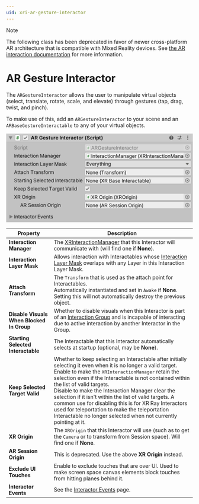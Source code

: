 ```yaml
---
uid: xri-ar-gesture-interactor
---
```

> [!NOTE]
> The following class has been deprecated in favor of newer cross-platform AR architecture that is compatible with Mixed Reality devices. See [the AR interaction documentation](ar-interaction-overview.md) for more information.

# AR Gesture Interactor

The `ARGestureInteractor` allows the user to manipulate virtual objects (select, translate, rotate, scale, and elevate) through gestures (tap, drag, twist, and pinch).

To make use of this, add an `ARGestureInteractor` to your scene and an `ARBaseGestureInteractable` to any of your virtual objects.

![ARGestureInteractor component](images/ar-gesture-interactor.png)

| **Property** | **Description** |
|---|---|
| **Interaction Manager** | The [XRInteractionManager](xr-interaction-manager.md) that this Interactor will communicate with (will find one if **None**). |
| **Interaction Layer Mask** | Allows interaction with Interactables whose [Interaction Layer Mask](interaction-layers.md) overlaps with any Layer in this Interaction Layer Mask. |
| **Attach Transform** | The `Transform` that is used as the attach point for Interactables.<br />Automatically instantiated and set in `Awake` if **None**.<br />Setting this will not automatically destroy the previous object. |
| **Disable Visuals When Blocked In Group** | Whether to disable visuals when this Interactor is part of an [Interaction Group](xr-interaction-group.md) and is incapable of interacting due to active interaction by another Interactor in the Group. |
| **Starting Selected Interactable** | The Interactable that this Interactor automatically selects at startup (optional, may be **None**). |
| **Keep Selected Target Valid** | Whether to keep selecting an Interactable after initially selecting it even when it is no longer a valid target.<br />Enable to make the `XRInteractionManager` retain the selection even if the Interactable is not contained within the list of valid targets.<br />Disable to make the Interaction Manager clear the selection if it isn't within the list of valid targets. A common use for disabling this is for XR Ray Interactors used for teleportation to make the teleportation Interactable no longer selected when not currently pointing at it. |
| **XR Origin** | The `XROrigin` that this Interactor will use (such as to get the `Camera` or to transform from Session space). Will find one if **None**. |
| **AR Session Origin** | This is deprecated. Use the above **XR Origin** instead. |
| **Exclude UI Touches** | Enable to exclude touches that are over UI. Used to make screen space canvas elements block touches from hitting planes behind it. |
| **Interactor Events** | See the [Interactor Events](interactor-events.md) page. |